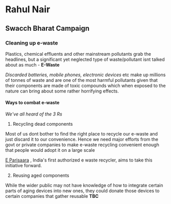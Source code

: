 # Rahul Nair

## Swacch Bharat Campaign

### Cleaning up e-waste

Plastics, chemical effluents and other mainstream pollutants grab the headlines, but a significant yet neglected type of waste/pollutant 
isnt talked about as much - 
**E-Waste**

_Discarded batteries, mobile phones, electronic devices_ etc make up millions of tonnes of waste and are one of the most harmful pollutants
given that their components are made of toxic compounds which when exposed to the nature can bring about some rather horrifying effects.

#### Ways to combat e-waste

_We've all heard of the 3 Rs_

1. Recycling dead components

Most of us dont bother to find the right place to recycle our e-waste and just discard it to our convenience. Hence we need major efforts from 
the govt or private companies to make e-waste recycling convenient enough that people would adopt it on a large scale

[E Parisaara](http://ewasteindia.com/) , India's first authorized e waste recycler, aims to take this initiative forward.

2. Reusing aged components

While the wider public may not have knowledge of how to integrate certain parts of aging devices into new ones, they could donate those 
devices to certain companies that gather reusable **TBC**
